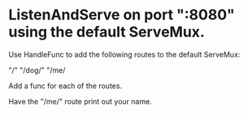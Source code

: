 # ListenAndServe on port ":8080" using the default ServeMux.

Use HandleFunc to add the following routes to the default ServeMux: 

"/"
"/dog/"
"/me/

Add a func for each of the routes.

Have the "/me/" route print out your name.